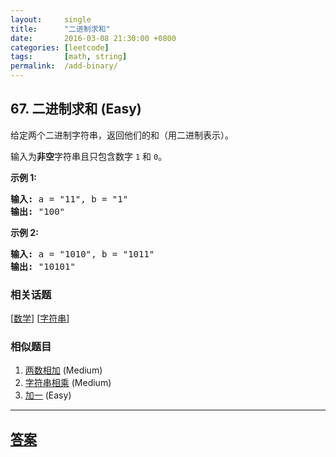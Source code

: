 ```yaml
---
layout:     single
title:      "二进制求和"
date:       2016-03-08 21:30:00 +0800
categories: [leetcode]
tags:       [math, string]
permalink:  /add-binary/
---
```


## 67. 二进制求和 (Easy)

<p>给定两个二进制字符串，返回他们的和（用二进制表示）。</p>

<p>输入为<strong>非空</strong>字符串且只包含数字&nbsp;<code>1</code>&nbsp;和&nbsp;<code>0</code>。</p>

<p><strong>示例&nbsp;1:</strong></p>

<pre><strong>输入:</strong> a = &quot;11&quot;, b = &quot;1&quot;
<strong>输出:</strong> &quot;100&quot;</pre>

<p><strong>示例&nbsp;2:</strong></p>

<pre><strong>输入:</strong> a = &quot;1010&quot;, b = &quot;1011&quot;
<strong>输出:</strong> &quot;10101&quot;</pre>

### 相关话题
  [[数学](https://github.com/openset/leetcode/tree/master/tag/math/README.md)]
  [[字符串](https://github.com/openset/leetcode/tree/master/tag/string/README.md)]

### 相似题目
  1. [两数相加](/add-two-numbers) (Medium)
  1. [字符串相乘](/multiply-strings) (Medium)
  1. [加一](/plus-one) (Easy)

---

## [答案](https://github.com/openset/leetcode/tree/master/problems/add-binary)
